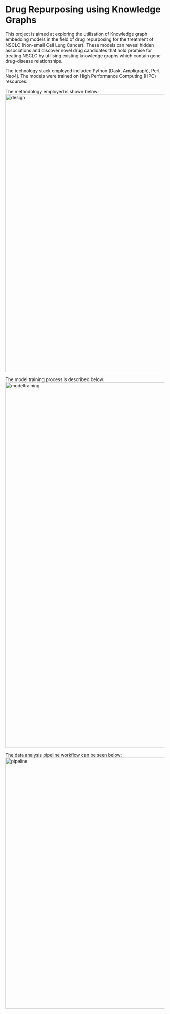 # Drug Repurposing using Knowledge Graphs
This project is aimed at exploring the utilisation of Knowledge graph embedding models in the field of drug repurposing for the treatment of NSCLC (Non-small Cell Lung Cancer). These models can reveal hidden associations and discover novel drug candidates that hold promise for treating NSCLC by utilising existing knowledge graphs which contain gene-drug-disease relationships.

The technology stack employed included Python (Dask, Ampligraph), Perl, Neo4j. The models were trained on High Performance Computing (HPC) resources.

The methodology employed is shown below:
<img width="880" alt="design" src="https://github.com/deba301996/Drug-Repurposing-using-Knowledge-Graphs/assets/72708420/61bda92b-f483-4bb3-b92a-ae0b7c7ccdeb">

The model training process is described below:
<img width="1157" alt="modeltraining" src="https://github.com/deba301996/Drug-Repurposing-using-Knowledge-Graphs/assets/72708420/b58d4994-2797-4feb-adf9-3de31de780a6">

The data analysis pipeline workflow can be seen below:
<img width="794" alt="pipeline" src="https://github.com/deba301996/Drug-Repurposing-using-Knowledge-Graphs/assets/72708420/47369077-20bf-4522-a4f4-726580d11b28">
